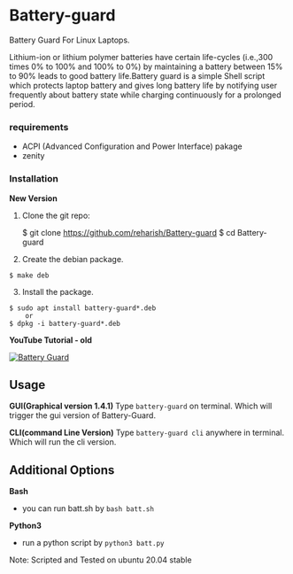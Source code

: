 # Battery-guard
Battery Guard For Linux Laptops.

Lithium-ion or lithium polymer batteries have certain life-cycles (i.e.,300 times 0% to 100% and 100% to 0%) by maintaining a battery between 15% to 90% leads to good battery life.Battery guard is a simple Shell script which protects laptop battery and gives long battery life by notifying user frequently about battery state while charging continuously for a prolonged period.

### requirements
  * ACPI (Advanced Configuration and Power Interface) pakage
  * zenity

### Installation
**New Version**
 1. Clone the git repo:

    $ git clone https://github.com/reharish/Battery-guard
    $ cd Battery-guard

  2. Create the debian package.

    $ make deb

  3. Install the package.

    $ sudo apt install battery-guard*.deb
      	or 
    $ dpkg -i battery-guard*.deb
	
**YouTube Tutorial - old**

[![Battery Guard](https://i.ytimg.com/vi/g9D9gAw4wxc/hqdefault.jpg)](https://www.youtube.com/watch?v=g9D9gAw4wxc "Link")

## Usage

**GUI(Graphical version 1.4.1)**
Type `battery-guard` on terminal. Which will trigger the gui version of Battery-Guard.

**CLI(command Line Version)**
Type `battery-guard cli` anywhere in terminal. Which will run the cli version.

## Additional Options
**Bash**  
- you can run batt.sh by `bash batt.sh`  

**Python3**  
- run a python script by `python3 batt.py`  


Note: Scripted and Tested on ubuntu 20.04 stable 
